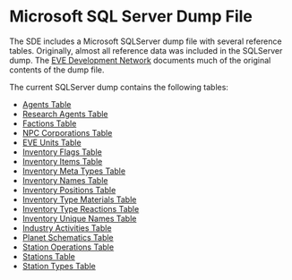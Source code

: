 # Microsoft SQL Server Dump File
The SDE includes a Microsoft SQLServer dump file with several reference tables.
Originally, almost all reference data was included in the SQLServer dump.
The [EVE Development Network](http://wiki.eve-id.net/Category:CCP_DB_Tables) documents
much of the original contents of the dump file.

The current SQLServer dump contains the following tables:

* [Agents Table](mssql_agtAgents.md)
* [Research Agents Table](mssql_agtResearchAgents.md)
* [Factions Table](mssql_chrFactions.md)
* [NPC Corporations Table](mssql_crpNPCCorporations.md)
* [EVE Units Table](mssql_eveUnits.md)
* [Inventory Flags Table](mssql_invFlags.md)
* [Inventory Items Table](mssql_invItems.md)
* [Inventory Meta Types Table](mssql_invMetaTypes.md)
* [Inventory Names Table](mssql_invNames.md)
* [Inventory Positions Table](mssql_invPositions.md)
* [Inventory Type Materials Table](mssql_invTypeMaterials.md)
* [Inventory Type Reactions Table](mssql_invTypeReactions.md)
* [Inventory Unique Names Table](mssql_invUniqueNames.md)
* [Industry Activities Table](mssql_ramActivities.md)
* [Planet Schematics Table](mssql_planetSchematics.md)
* [Station Operations Table](mssql_staOperations.md)
* [Stations Table](mssql_staStations.md)
* [Station Types Table](mssql_staStationTypes.md)